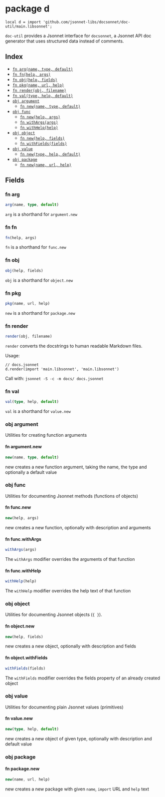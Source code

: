 # package d

```jsonnet
local d = import 'github.com/jsonnet-libs/docsonnet/doc-util/main.libsonnet';
```

`doc-util` provides a Jsonnet interface for `docsonnet`,
 a Jsonnet API doc generator that uses structured data instead of comments.

## Index

* [`fn arg(name, type, default)`](#fn-arg)
* [`fn fn(help, args)`](#fn-fn)
* [`fn obj(help, fields)`](#fn-obj)
* [`fn pkg(name, url, help)`](#fn-pkg)
* [`fn render(obj, filename)`](#fn-render)
* [`fn val(type, help, default)`](#fn-val)
* [`obj argument`](#obj-argument)
  * [`fn new(name, type, default)`](#fn-argumentnew)
* [`obj func`](#obj-func)
  * [`fn new(help, args)`](#fn-funcnew)
  * [`fn withArgs(args)`](#fn-funcwithargs)
  * [`fn withHelp(help)`](#fn-funcwithhelp)
* [`obj object`](#obj-object)
  * [`fn new(help, fields)`](#fn-objectnew)
  * [`fn withFields(fields)`](#fn-objectwithfields)
* [`obj value`](#obj-value)
  * [`fn new(type, help, default)`](#fn-valuenew)
* [`obj package`](#obj-package)
  * [`fn new(name, url, help)`](#fn-packagenew)

## Fields

### fn arg

```ts
arg(name, type, default)
```

`arg` is a shorthand for `argument.new`

### fn fn

```ts
fn(help, args)
```

`fn` is a shorthand for `func.new`

### fn obj

```ts
obj(help, fields)
```

`obj` is a shorthand for `object.new`

### fn pkg

```ts
pkg(name, url, help)
```

`new` is a shorthand for `package.new`

### fn render

```ts
render(obj, filename)
```

`render` converts the docstrings to human readable Markdown files.

Usage:

```jsonnet
// docs.jsonnet
d.render(import 'main.libsonnet', 'main.libsonnet')
```

Call with: `jsonnet -S -c -m docs/ docs.jsonnet`


### fn val

```ts
val(type, help, default)
```

`val` is a shorthand for `value.new`

### obj argument

Utilities for creating function arguments

#### fn argument.new

```ts
new(name, type, default)
```

new creates a new function argument, taking the name, the type and optionally a default value

### obj func

Utilities for documenting Jsonnet methods (functions of objects)

#### fn func.new

```ts
new(help, args)
```

new creates a new function, optionally with description and arguments

#### fn func.withArgs

```ts
withArgs(args)
```

The `withArgs` modifier overrides the arguments of that function

#### fn func.withHelp

```ts
withHelp(help)
```

The `withHelp` modifier overrides the help text of that function

### obj object

Utilities for documenting Jsonnet objects (`{ }`).

#### fn object.new

```ts
new(help, fields)
```

new creates a new object, optionally with description and fields

#### fn object.withFields

```ts
withFields(fields)
```

The `withFields` modifier overrides the fields property of an already created object

### obj value

Utilities for documenting plain Jsonnet values (primitives)

#### fn value.new

```ts
new(type, help, default)
```

new creates a new object of given type, optionally with description and default value

### obj package



#### fn package.new

```ts
new(name, url, help)
```

new creates a new package with given `name`, `import` URL and `help` text
